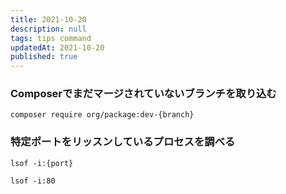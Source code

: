 ```yaml
---
title: 2021-10-20
description: null
tags: tips command
updatedAt: 2021-10-20
published: true
---
```


### Composerでまだマージされていないブランチを取り込む

```shell
composer require org/package:dev-{branch}
```

### 特定ポートをリッスンしているプロセスを調べる

```shell
lsof -i:{port}
```

```shell
lsof -i:80
```

